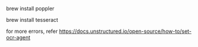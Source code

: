 brew install poppler

brew install tesseract

for more errors, refer https://docs.unstructured.io/open-source/how-to/set-ocr-agent